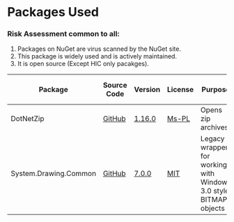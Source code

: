 

# Packages Used

### Risk Assessment common to all:
1. Packages on NuGet are virus scanned by the NuGet site.
2. This package is widely used and is actively maintained.
3. It is open source (Except HIC only pacakges).

| Package | Source Code | Version | License | Purpose | Additional Risk Assessment |
| ------- | ------------| --------| ------- | ------- | -------------------------- |
| DotNetZip | [GitHub](https://github.com/DinoChiesa/DotNetZip) | [1.16.0](https://www.nuget.org/packages/DotNetZip/1.16.0) | [Ms-PL](https://github.com/DinoChiesa/DotNetZip/blob/master/License.txt) | Opens zip archives | |
| System.Drawing.Common | [GitHub](https://github.com/dotnet/corefx)  | [7.0.0](https://www.nuget.org/packages/System.Drawing.Common/7.0.0) |[MIT](https://opensource.org/licenses/MIT) | Legacy wrapper for working with Windows 3.0 style BITMAP objects |  |
